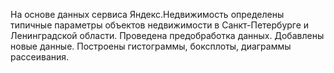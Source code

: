 На основе данных сервиса Яндекс.Недвижимость определены типичные параметры объектов недвижимости в Санкт-Петербурге и Ленинградской области. Проведена предобработка данных. Добавлены новые данные. Построены гистограммы, боксплоты, диаграммы рассеивания.
